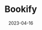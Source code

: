 ---
title: "Bookify"
description: "Convert book and research paper titles to audio formats for easy listening. Perfect for busy individuals or those with visual impairments."
date: 2023-04-16
url: "https://devpost.com/software/bookify-hveapw"
img: "assets/img/bookify.png"
---